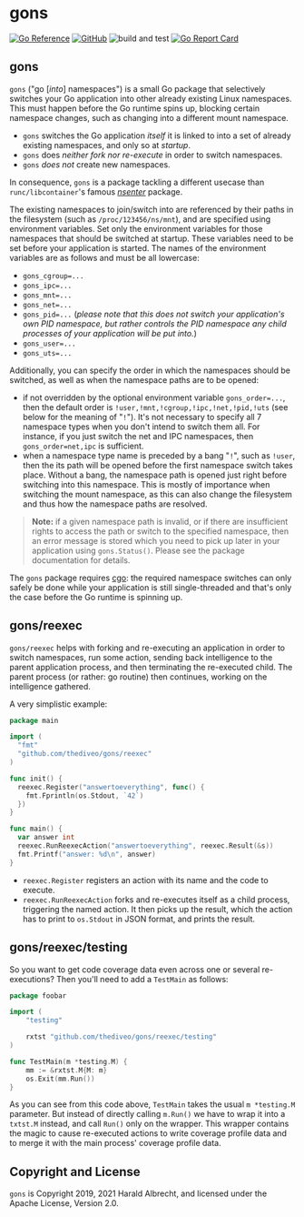 # gons

[![Go Reference](https://pkg.go.dev/badge/godoc.org/github.com/TheDiveO/gons.svg)](https://pkg.go.dev/github.com/TheDiveO/gons)
[![GitHub](https://img.shields.io/github/license/thediveo/gons)](https://img.shields.io/github/license/thediveo/gons)
![build and test](https://github.com/TheDiveO/gons/workflows/build%20and%20test/badge.svg?branch=master)
[![Go Report Card](https://goreportcard.com/badge/github.com/thediveo/gons)](https://goreportcard.com/report/github.com/thediveo/gons)

## gons

`gons` ("go [*into*] namespaces") is a small Go package that selectively
switches your Go application into other already existing Linux namespaces.
This must happen before the Go runtime spins up, blocking certain namespace
changes, such as changing into a different mount namespace.

- `gons` switches the Go application *itself* it is linked to into a set of
  already existing namespaces, and only so at *startup*.
- `gons` does *neither fork nor re-execute* in order to switch namespaces.
- `gons` *does not* create new namespaces.

In consequence, `gons` is a package tackling a different usecase than
`runc/libcontainer`'s famous
[*nsenter*](https://github.com/opencontainers/runc/tree/master/libcontainer/nsenter)
package.

The existing namespaces to join/switch into are referenced by their paths in
the filesystem (such as `/proc/123456/ns/mnt`), and are specified using
environment variables. Set only the environment variables for those namespaces
that should be switched at startup. These variables need to be set before your
application is started. The names of the environment variables are as follows
and must be all lowercase:

- `gons_cgroup=...`
- `gons_ipc=...`
- `gons_mnt=...`
- `gons_net=...`
- `gons_pid=...` (*please note that this does not switch your application's
  own PID namespace, but rather controls the PID namespace any child processes
  of your application will be put into.*)
- `gons_user=...`
- `gons_uts=...`

Additionally, you can specify the order in which the namespaces should be
switched, as well as when the namespace paths are to be opened:

- if not overridden by the optional environment variable `gons_order=...`,
  then the default order is `!user,!mnt,!cgroup,!ipc,!net,!pid,!uts` (see
  below for the meaning of "`!`"). It's not necessary to specify all 7
  namespace types when you don't intend to switch them all. For instance, if
  you just switch the net and IPC namespaces, then `gons_order=net,ipc` is
  sufficient.
- when a namespace type name is preceded by a bang "`!`", such as `!user`,
  then the its path will be opened before the first namespace switch takes
  place. Without a bang, the namespace path is opened just right before
  switching into this namespace. This is mostly of importance when switching
  the mount namespace, as this can also change the filesystem and thus how the
  namespace paths are resolved.

> **Note:** if a given namespace path is invalid, or if there are insufficient
> rights to access the path or switch to the specified namespace, then an
> error message is stored which you need to pick up later in your application
> using `gons.Status()`. Please see the package documentation for details.

The `gons` package requires [cgo](https://golang.org/cmd/cgo/): the required
namespace switches can only safely be done while your application is still
single-threaded and that's only the case before the Go runtime is spinning up.

## gons/reexec

`gons/reexec` helps with forking and re-executing an application in order to
switch namespaces, run some action, sending back intelligence to the parent
application process, and then terminating the re-executed child. The parent
process (or rather: go routine) then continues, working on the intelligence
gathered.

A very simplistic example:

```go
package main

import (
  "fmt"
  "github.com/thediveo/gons/reexec"
)

func init() {
  reexec.Register("answertoeverything", func() {
    fmt.Fprintln(os.Stdout, `42`)
  })
}

func main() {
  var answer int
  reexec.RunReexecAction("answertoeverything", reexec.Result(&s))
  fmt.Printf("answer: %d\n", answer)
}
```

- `reexec.Register` registers an action with its name and the code to execute.
- `reexec.RunReexecAction` forks and re-executes itself as a child process,
  triggering the named action. It then picks up the result, which the action
  has to print to `os.Stdout` in JSON format, and prints the result.

## gons/reexec/testing

So you want to get code coverage data even across one or several
re-executions? Then you'll need to add a `TestMain` as follows:

```go
package foobar

import (
    "testing"

    rxtst "github.com/thediveo/gons/reexec/testing"
)

func TestMain(m *testing.M) {
    mm := &rxtst.M{M: m}
    os.Exit(mm.Run())
}
```

As you can see from this code above, `TestMain` takes the usual `m *testing.M`
parameter. But instead of directly calling `m.Run()` we have to wrap it into a
`txtst.M` instead, and call `Run()` only on the wrapper. This wrapper contains
the magic to cause re-executed actions to write coverage profile data and to
merge it with the main process' coverage profile data.

## Copyright and License

`gons` is Copyright 2019, 2021 Harald Albrecht, and licensed under the Apache
License, Version 2.0.
